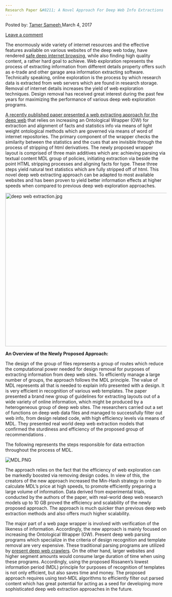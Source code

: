 ```yaml
---
Research Paper &#8211; A Novel Approach For Deep Web Info Extractions
---
```

<article class="post-listing post-18432 post type-post status-publish format-standard has-post-thumbnail hentry 
tag-approach tag-deep tag-extractions tag-info tag-paper tag-research tag-web">
<div class="post-inner">
<span>Posted by: <a href="https://www.deepdotweb.com/author/tamersameeh/" title="">Tamer Sameeh </a></span>
<span>March 4, 2017</span>

<span><a href="https://www.deepdotweb.com/2017/03/04/research-paper-novel-approach-deep-web-info-extractions/#respond">Leave a comment</a></span>


<p>The enormously wide variety of internet resources and the effective features available on various websites of the deep web today, have rendered <a href="https://www.deepdotweb.com/jolly-rogers-security-guide-for-beginners/">safe deep internet browsing</a>, while also finding high quality content, a rather hard goal to achieve. Web exploration represents the process of extracting information from different details property offers such as e-trade and other garage area information extracting software. Technically speaking, online exploration is the process by which research data is extracted from web servers which are found in research storage. Removal of internet details increases the yield of web exploration techniques. Design removal has received great interest during the past few years for maximizing the performance of various deep web exploration programs.</p>
<p><a href="http://docsdrive.com/pdfs/medwelljournals/ajit/2016/3551-3555.pdf">A recently published paper presented a web extracting approach for the deep web</a> that relies on increasing an Ontological Wrapper (OW) for extraction and alignment of facts and statistics info via means of light weight ontological methods which are governed via means of word of internet repositories. The primary component of the wrapper checks the similarity between the statistics and the cues that are invisible through the process of stripping of html derivatives. The newly proposed wrapper layout is comprised of three main additives which are: achieving parsing via textual content MDL group of policies, initiating extraction via beside the point HTML stripping processes and aligning facts for type. These three steps yield natural text statistics which are fully stripped off of html. This novel deep web extracting approach can be adapted to most available websites and has been proven to yield better information effects at higher speeds when compared to previous deep web exploration approaches.</p>
<p><img class="wp-image-18439 aligncenter" src="/imgs/2017/02/deep-web-extraction-jpg.jpeg" alt="deep web extraction.jpg" width="913" height="478" srcset="/imgs/2017/02/deep-web-extraction-jpg.jpeg 1268w, /imgs/2017/02/deep-web-extraction-jpg-300x157.jpeg 300w, /imgs/2017/02/deep-web-extraction-jpg-1024x536.jpeg 1024w" sizes="(max-width: 913px) 100vw, 913px" /></p>
<p><strong>An Overview of the Newly Proposed Approach:</strong></p>
<p>The design of the group of files represents a group of routes which reduce the computational power needed for design removal for purposes of extracting information from deep web sites. To efficiently manage a large number of groups, the approach follows the MDL principle. The value of MDL represents all that is needed to explain info presented with a design. It is very efficient in recognition of various web templates. The paper presented a brand new group of guidelines for extracting layouts out of a wide variety of online information, which might be produced by a heterogeneous group of deep web sites. The researchers carried out a set of functions on deep web data files and managed to successfully filter out web info, from design related code, with high efficiency levels via means of MDL. They presented real world deep web extraction models that confirmed the sturdiness and efficiency of the proposed group of recommendations .</p>
<p>The following represents the steps responsible for data extraction throughout the process of MDL.</p>
<p><img class="wp-image-18440 aligncenter" src="/imgs/2017/02/mdl-png.png" alt="MDL.PNG" srcset="/imgs/2017/02/mdl-png.png 558w, /imgs/2017/02/mdl-png-300x180.png 300w" sizes="(max-width: 558px) 100vw, 558px" /></p>
<p>The approach relies on the fact that the efficiency of web exploration can be markedly boosted via removing design codes. In view of this, the creators of the new approach increased the Min-Hash strategy in order to calculate MDL&#8217;s price at high speeds, to promote efficiently preparing a large volume of information. Data derived from experimental trials, conducted by the authors of the paper, with real-world deep web research models up to 10 GB proved the efficiency and scalability of the newly proposed approach. The approach is much quicker than previous deep web extraction methods and also offers much higher scalability.</p>
<p>The major part of a web page wrapper is involved with verification of the likeness of information. Accordingly, the new approach is mainly focused on increasing the Ontological Wrapper (OW). Present deep web parsing programs which specialize in the criteria of design recognition and template removal are very expensive. These traditional parsing programs are utilized by <a href="https://www.deepdotweb.com/2017/02/01/new-concept-deep-web-crawlers/">present deep web crawlers</a>. On the other hand, larger websites and higher segment amounts would consume large duration of time when using these programs. Accordingly, using the proposed Rissanen&#8217;s lowest information period (MDL) principle for purposes of recognition of templates is not only efficient, but also saves time and money. The proposed approach requires using text-MDL algorithms to efficiently filter out parsed content which has great potential for acting as a seed for developing more sophisticated deep web extraction approaches in the future.</p>
</div>
<span style="display:none"><a href="https://www.deepdotweb.com/tag/approach/" rel="tag">approach</a> <a href="https://www.deepdotweb.com/tag/deep/" rel="tag">deep</a> <a href="https://www.deepdotweb.com/tag/extractions/" rel="tag">extractions</a> <a href="https://www.deepdotweb.com/tag/info/" rel="tag">info</a> <a href="https://www.deepdotweb.com/tag/paper/" rel="tag">paper</a> <a href="https://www.deepdotweb.com/tag/research/" rel="tag">research</a> <a href="https://www.deepdotweb.com/tag/web/" rel="tag">web</a></span> <span style="display:none" class="updated">2017-03-04<a href="https://www.deepdotweb.com/author/tamersameeh/" title="Posts by Tamer Sameeh" rel="author">Tamer Sameeh</a></strong></div>
</div>
</article>

